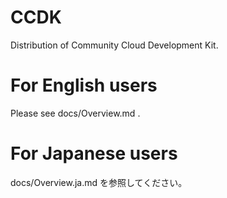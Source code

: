 # CCDK
Distribution of Community Cloud Development Kit.

For English users
====
Please see docs/Overview.md .


For Japanese users
====
docs/Overview.ja.md を参照してください。
